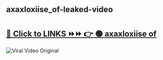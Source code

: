 
 ## axaxloxiise_of-leaked-video 

# <h2><a href="https://clipsfans.com/axaxloxiise_of&ref=git">🔗 Click to LINKS ⏩⏩ 👉 🟢 axaxloxiise of </a></h2>

<a href="https://clipsfans.com/axaxloxiise_of&ref=git" rel="nofollow" data-target="animated-image.originalLink"><img src="https://i.ibb.co.com/xMMVF88/686577567.gif" alt="Viral Video Original" style="max-width: 100%; display: inline-block;" data-target="animated-image.originalImage"></a>
